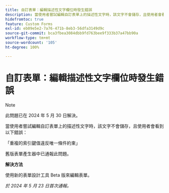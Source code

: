 ```yaml
---
title: 自訂表單：編輯描述性文字欄位時發生錯誤
description: 當使用者嘗試編輯自訂表單上的描述性文字時，該文字不會儲存，且使用者會看到錯誤。此問題有解決方法。
hidefromtoc: true
feature: Custom Forms
exl-id: eb09e5e2-7a76-471b-8eb3-56dfa3149d9c
source-git-commit: bca3fbea3084dbb9fd763bee9f333b37a47bb90a
workflow-type: tm+mt
source-wordcount: '105'
ht-degree: 100%

---
```


# 自訂表單：編輯描述性文字欄位時發生錯誤

>[!NOTE]
>
>此問題已在 2024 年 5 月 30 日解決。

當使用者嘗試編輯自訂表單上的描述性文字時，該文字不會儲存，且使用者會看到以下錯誤：

「重複的索引鍵值違反唯一條件約束」

舊版表單產生器中已通報此問題。

**解決方法**

使用新的表單設計工具 Beta 版來編輯表單。

_於 2024 年 5 月 23 日首次通報。_
